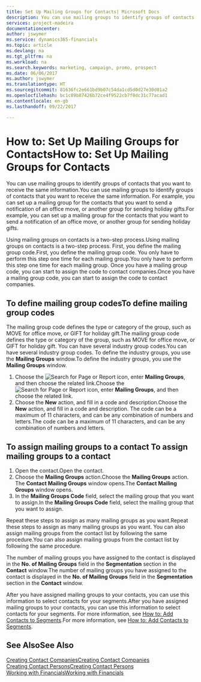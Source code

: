 ```yaml
---
title: Set Up Mailing Groups for Contacts| Microsoft Docs
description: You can use mailing groups to identify groups of contacts that you want to receive the same information, for example, for a marketing campaign or promo.
services: project-madeira
documentationcenter: 
author: jswymer
ms.service: dynamics365-financials
ms.topic: article
ms.devlang: na
ms.tgt_pltfrm: na
ms.workload: na
ms.search.keywords: marketing, campaign, promo, prospect
ms.date: 06/06/2017
ms.author: jswymer
ms.translationtype: HT
ms.sourcegitcommit: 81636fc2e661bd9b07c54da1cd5d0d27e30d01a2
ms.openlocfilehash: bc1c89b87426b72ce4f9522cb7f0dc31c77acad1
ms.contentlocale: en-gb
ms.lasthandoff: 09/22/2017

---
```

# <a name="how-to-set-up-mailing-groups-for-contacts"></a><span data-ttu-id="f38f7-103">How to: Set Up Mailing Groups for Contacts</span><span class="sxs-lookup"><span data-stu-id="f38f7-103">How to: Set Up Mailing Groups for Contacts</span></span>
<span data-ttu-id="f38f7-104">You can use mailing groups to identify groups of contacts that you want to receive the same information.</span><span class="sxs-lookup"><span data-stu-id="f38f7-104">You can use mailing groups to identify groups of contacts that you want to receive the same information.</span></span> <span data-ttu-id="f38f7-105">For example, you can set up a mailing group for the contacts that you want to send a notification of an office move, or another group for sending holiday gifts.</span><span class="sxs-lookup"><span data-stu-id="f38f7-105">For example, you can set up a mailing group for the contacts that you want to send a notification of an office move, or another group for sending holiday gifts.</span></span>

<span data-ttu-id="f38f7-106">Using mailing groups on contacts is a two-step process.</span><span class="sxs-lookup"><span data-stu-id="f38f7-106">Using mailing groups on contacts is a two-step process.</span></span> <span data-ttu-id="f38f7-107">First, you define the mailing group code.</span><span class="sxs-lookup"><span data-stu-id="f38f7-107">First, you define the mailing group code.</span></span> <span data-ttu-id="f38f7-108">You only have to perform this step one time for each mailing group.</span><span class="sxs-lookup"><span data-stu-id="f38f7-108">You only have to perform this step one time for each mailing group.</span></span> <span data-ttu-id="f38f7-109">Once you have a mailing group code, you can start to assign the code to contact companies.</span><span class="sxs-lookup"><span data-stu-id="f38f7-109">Once you have a mailing group code, you can start to assign the code to contact companies.</span></span>

## <a name="to-define-mailing-group-codes"></a><span data-ttu-id="f38f7-110">To define mailing group codes</span><span class="sxs-lookup"><span data-stu-id="f38f7-110">To define mailing group codes</span></span>
<span data-ttu-id="f38f7-111">The mailing group code defines the type or category of the group, such as MOVE for office move, or GIFT for holiday gift.</span><span class="sxs-lookup"><span data-stu-id="f38f7-111">The mailing group code defines the type or category of the group, such as MOVE for office move, or GIFT for holiday gift.</span></span> <span data-ttu-id="f38f7-112">You can have several industry group codes.</span><span class="sxs-lookup"><span data-stu-id="f38f7-112">You can have several industry group codes.</span></span> <span data-ttu-id="f38f7-113">To define the industry groups, you use the **Mailing Groups** window.</span><span class="sxs-lookup"><span data-stu-id="f38f7-113">To define the industry groups, you use the **Mailing Groups** window.</span></span>

1. <span data-ttu-id="f38f7-114">Choose the ![Search for Page or Report](media/ui-search/search_small.png "Search for Page or Report icon") icon, enter **Mailing Groups**, and then choose the related link.</span><span class="sxs-lookup"><span data-stu-id="f38f7-114">Choose the ![Search for Page or Report](media/ui-search/search_small.png "Search for Page or Report icon") icon, enter **Mailing Groups**, and then choose the related link.</span></span>
2. <span data-ttu-id="f38f7-115">Choose the **New** action, and fill in a code and description.</span><span class="sxs-lookup"><span data-stu-id="f38f7-115">Choose the **New** action, and fill in a code and description.</span></span> <span data-ttu-id="f38f7-116">The code can be a maximum of 11 characters, and can be any combination of numbers and letters.</span><span class="sxs-lookup"><span data-stu-id="f38f7-116">The code can be a maximum of 11 characters, and can be any combination of numbers and letters.</span></span>

## <span data-ttu-id="f38f7-117"><a name="AssignMailGroupContact"></a> To assign mailing groups to a contact</span><span class="sxs-lookup"><span data-stu-id="f38f7-117"><a name="AssignMailGroupContact"></a> To assign mailing groups to a contact</span></span>
1. <span data-ttu-id="f38f7-118">Open the contact.</span><span class="sxs-lookup"><span data-stu-id="f38f7-118">Open the contact.</span></span>
2. <span data-ttu-id="f38f7-119">Choose the **Mailing Groups** action.</span><span class="sxs-lookup"><span data-stu-id="f38f7-119">Choose the **Mailing Groups** action.</span></span> <span data-ttu-id="f38f7-120">The **Contact Mailing Groups** window opens.</span><span class="sxs-lookup"><span data-stu-id="f38f7-120">The **Contact Mailing Groups** window opens.</span></span>
3. <span data-ttu-id="f38f7-121">In the **Mailing Groups Code** field, select the mailing group that you want to assign.</span><span class="sxs-lookup"><span data-stu-id="f38f7-121">In the **Mailing Groups Code** field, select the mailing group that you want to assign.</span></span>

<span data-ttu-id="f38f7-122">Repeat these steps to assign as many mailing groups as you want.</span><span class="sxs-lookup"><span data-stu-id="f38f7-122">Repeat these steps to assign as many mailing groups as you want.</span></span> <span data-ttu-id="f38f7-123">You can also assign mailing groups from the contact list by following the same procedure.</span><span class="sxs-lookup"><span data-stu-id="f38f7-123">You can also assign mailing groups from the contact list by following the same procedure.</span></span>

<span data-ttu-id="f38f7-124">The number of mailing groups you have assigned to the contact is displayed in the **No. of Mailing Groups** field in the **Segmentation** section in the **Contact** window.</span><span class="sxs-lookup"><span data-stu-id="f38f7-124">The number of mailing groups you have assigned to the contact is displayed in the **No. of Mailing Groups** field in the **Segmentation** section in the **Contact** window.</span></span>

<span data-ttu-id="f38f7-125">After you have assigned mailing groups to your contacts, you can use this information to select contacts for your segments.</span><span class="sxs-lookup"><span data-stu-id="f38f7-125">After you have assigned mailing groups to your contacts, you can use this information to select contacts for your segments.</span></span> <span data-ttu-id="f38f7-126">For more information, see [How to: Add Contacts to Segments](marketing-add-contact-segment.md).</span><span class="sxs-lookup"><span data-stu-id="f38f7-126">For more information, see [How to: Add Contacts to Segments](marketing-add-contact-segment.md).</span></span>

## <a name="see-also"></a><span data-ttu-id="f38f7-127">See Also</span><span class="sxs-lookup"><span data-stu-id="f38f7-127">See Also</span></span>
[<span data-ttu-id="f38f7-128">Creating Contact Companies</span><span class="sxs-lookup"><span data-stu-id="f38f7-128">Creating Contact Companies</span></span>](marketing-create-contact-companies.md)  
[<span data-ttu-id="f38f7-129">Creating Contact Persons</span><span class="sxs-lookup"><span data-stu-id="f38f7-129">Creating Contact Persons</span></span>](marketing-create-contact-persons.md)  
[<span data-ttu-id="f38f7-130">Working with Financials</span><span class="sxs-lookup"><span data-stu-id="f38f7-130">Working with Financials</span></span>](ui-work-product.md)

